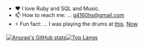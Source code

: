 - ♥ I love Ruby and SQL and Music.
- 📫 How to reach me: ... [g4160hs@gmail.com](mailto:g4160hs@gmail.com)
- ⚡ Fun fact: ... I was playing the drums at [this](https://www.youtube.com/watch?v=DUdJDSBQzBw). [Now](https://www.youtube.com/watch?v=2piA1RRuv_g)

[![Anurag's GitHub stats](https://github-readme-stats.vercel.app/api?username=tashirosota&count_private=true&show_icons=true&hide=issues&theme=solarized-light)](https://github.com/anuraghazra/github-readme-stats)[![Top Langs](https://github-readme-stats.vercel.app/api/top-langs/?username=tashirosota&count_private=true&layout=compact&theme=solarized-light)](https://github.com/anuraghazra/github-readme-stats)
